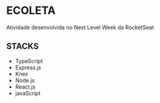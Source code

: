 # ECOLETA
Atividade desenvolvida no Next Level Week da RocketSeat
## STACKS
- TypeScript
- Express.js
- Knex
- Node.js
- React.js
- javaScript
